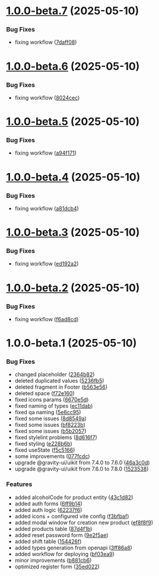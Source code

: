 # [1.0.0-beta.7](https://github.com/thevladbog/cider-code-frontend/compare/v1.0.0-beta.6...v1.0.0-beta.7) (2025-05-10)


### Bug Fixes

* fixing workflow ([7daff08](https://github.com/thevladbog/cider-code-frontend/commit/7daff08d282dc3649d53baed82c53a18195f2e89))

# [1.0.0-beta.6](https://github.com/thevladbog/cider-code-frontend/compare/v1.0.0-beta.5...v1.0.0-beta.6) (2025-05-10)


### Bug Fixes

* fixing workflow ([8024cec](https://github.com/thevladbog/cider-code-frontend/commit/8024cec50e1c5c10a42849ff6396f85dde14e612))

# [1.0.0-beta.5](https://github.com/thevladbog/cider-code-frontend/compare/v1.0.0-beta.4...v1.0.0-beta.5) (2025-05-10)


### Bug Fixes

* fixing workflow ([a94f171](https://github.com/thevladbog/cider-code-frontend/commit/a94f17115fc9e5bb294ef2ad519f9fc1180bfb34))

# [1.0.0-beta.4](https://github.com/thevladbog/cider-code-frontend/compare/v1.0.0-beta.3...v1.0.0-beta.4) (2025-05-10)


### Bug Fixes

* fixing workflow ([a81dcb4](https://github.com/thevladbog/cider-code-frontend/commit/a81dcb4bbaa1fc910463eb36a7e9804be4d49452))

# [1.0.0-beta.3](https://github.com/thevladbog/cider-code-frontend/compare/v1.0.0-beta.2...v1.0.0-beta.3) (2025-05-10)


### Bug Fixes

* fixing workflow ([ed192a2](https://github.com/thevladbog/cider-code-frontend/commit/ed192a2ee3b85e3a1b36c610966eafb790eac37c))

# [1.0.0-beta.2](https://github.com/thevladbog/cider-code-frontend/compare/v1.0.0-beta.1...v1.0.0-beta.2) (2025-05-10)


### Bug Fixes

* fixing workflow ([f6ad8cd](https://github.com/thevladbog/cider-code-frontend/commit/f6ad8cd2d322ac3d13fcd24278db5e068278504c))

# 1.0.0-beta.1 (2025-05-10)


### Bug Fixes

* changed placeholder ([2364b82](https://github.com/thevladbog/cider-code-frontend/commit/2364b82e6c426f51dccd5a711e191ed333f2bea2))
* deleted duplicated values ([5236fb5](https://github.com/thevladbog/cider-code-frontend/commit/5236fb51322d33f5dfe3f4ad2ab175d93ceeb334))
* deleted fragment in Footer ([b563e56](https://github.com/thevladbog/cider-code-frontend/commit/b563e56cd3508cf054ec92f8bc6d95be154b5781))
* deleted space ([f72e160](https://github.com/thevladbog/cider-code-frontend/commit/f72e1604e7c4709a5ed98f8923e20a256a9a185f))
* fixed icons params ([6670e5d](https://github.com/thevladbog/cider-code-frontend/commit/6670e5d873a3e82f0dbeca518a22a0856e4eea30))
* fixed naming of types ([ec11dab](https://github.com/thevladbog/cider-code-frontend/commit/ec11dab3e80289f5403f52726bd404360b356b85))
* fixed qa naming ([5e6cc95](https://github.com/thevladbog/cider-code-frontend/commit/5e6cc957e464a899764f720a2eb0e6ff49cede32))
* fixed some issues ([8d8549a](https://github.com/thevladbog/cider-code-frontend/commit/8d8549aea9f44013c078cf839524dcafaac6d0e2))
* fixed some issues ([bf8223b](https://github.com/thevladbog/cider-code-frontend/commit/bf8223b3e9e8ff0bd0b2e09e3d27c9d062ea4c60))
* fixed some issues ([b5b2057](https://github.com/thevladbog/cider-code-frontend/commit/b5b20571ec3a0a1412b0930e6cb9cd4e8355dc41))
* fixed stylelint problems ([8d616f7](https://github.com/thevladbog/cider-code-frontend/commit/8d616f748fff7281f5760bc2865caa68c2f44396))
* fixed styling ([e228b6b](https://github.com/thevladbog/cider-code-frontend/commit/e228b6be35cd259642f0bf721e0ed96e1427ca8e))
* fixed useState ([f5c5166](https://github.com/thevladbog/cider-code-frontend/commit/f5c5166bac605f896d1d2f4768bd7b115ce06b2c))
* some improvements ([077fcdc](https://github.com/thevladbog/cider-code-frontend/commit/077fcdc72d2dba6d89502479f53fd4a19ecb5680))
* upgrade @gravity-ui/uikit from 7.4.0 to 7.6.0 ([46a3c0d](https://github.com/thevladbog/cider-code-frontend/commit/46a3c0d1bd2307b8b0838eb3da75500a4c4592fe))
* upgrade @gravity-ui/uikit from 7.6.0 to 7.8.0 ([1523538](https://github.com/thevladbog/cider-code-frontend/commit/1523538c2b2553c08d7396e376e3eb75449c728d))


### Features

* added alcoholCode for product entity ([43c1d82](https://github.com/thevladbog/cider-code-frontend/commit/43c1d826fbf3b612f0b816e41ed74b34d693d18f))
* added auth forms ([6ff9b14](https://github.com/thevladbog/cider-code-frontend/commit/6ff9b147b5e3f29198d602c70136039f269106ab))
* added auth logic ([62237f6](https://github.com/thevladbog/cider-code-frontend/commit/62237f60e9452e942da9779d06c6ef15c2bf44f7))
* added icons + configured vite config ([f3bfbaf](https://github.com/thevladbog/cider-code-frontend/commit/f3bfbaff129f9ca78f414f7b0181f3b2af8ac67e))
* added modal window for creation new product ([ef8f8f9](https://github.com/thevladbog/cider-code-frontend/commit/ef8f8f970217be0e79974732d8cb86ea05a70e21))
* added products table ([87d4f1b](https://github.com/thevladbog/cider-code-frontend/commit/87d4f1be4cf4e04292705ad2331f9ae5c25d8e8e))
* added reset password form ([9e2f5ae](https://github.com/thevladbog/cider-code-frontend/commit/9e2f5ae43b6e5cf8b6cf703ee36f480c3f2f1533))
* added shift table ([154426f](https://github.com/thevladbog/cider-code-frontend/commit/154426f63558073fa8d5ee6c5fa0caeda36ad8ec))
* added types generation from openapi ([3ff86a8](https://github.com/thevladbog/cider-code-frontend/commit/3ff86a86397c63b2c6c5ec88b46a19ab264e0c69))
* added workflow for deploying ([bf03ea9](https://github.com/thevladbog/cider-code-frontend/commit/bf03ea99f4e74909af4918aea0a7811f88519668))
* minor improvements ([b881cb6](https://github.com/thevladbog/cider-code-frontend/commit/b881cb61fa6cb69eba6c98fca8b0484b6098f9e9))
* optimized register form ([35ed022](https://github.com/thevladbog/cider-code-frontend/commit/35ed022aed7e217974626cd5076069c24eac0c55))
